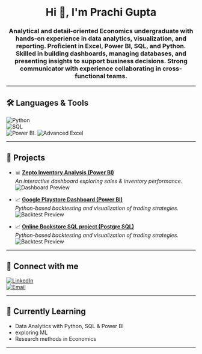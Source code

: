 

# <h1 align="center">Hi 👋, I'm Prachi Gupta</h1>
<h3 align="center">Analytical and detail-oriented Economics undergraduate with hands-on experience in data analytics, visualization, and reporting. Proficient in Excel, Power BI, SQL, and Python. Skilled in building dashboards, managing databases, and presenting insights to support business decisions. Strong communicator with experience collaborating in cross-functional teams.

</h3>

---

## 🛠️ Languages & Tools  
![Python](https://img.shields.io/badge/Python-3776AB?style=for-the-badge&logo=python&logoColor=white)  
![SQL](https://img.shields.io/badge/SQL-336791?style=for-the-badge&logo=postgresql&logoColor=white)  
![Power BI](https://img.shields.io/badge/PowerBI-F2C811?style=for-the-badge&logo=powerbi&logoColor=black).
![ Advanced Excel](https://img.shields.io/badge/Excel-217346?style=for-the-badge&logo=microsoftexcel&logoColor=white)  

---

## 🚀 Projects  
- 📊 **[Zepto Inventory Analysis (Power BI)](https://raw.githubusercontent.com/PrachiGupta227/Zepto-inventory-dashboard/refs/heads/main/zepto%20dashboard.pbit)**  
  *An interactive dashboard exploring sales & inventory performance.*  
  ![Dashboard Preview](https://via.placeholder.com/600x300.png?text=Project+Screenshot)

- 📈 **[Google Playstore Dashboard (Power BI)](https://raw.githubusercontent.com/PrachiGupta227/Google-Playstore-Dashboard/refs/heads/main/googleplaystore.pbix)**  
  *Python-based backtesting and visualization of trading strategies.*  
  ![Backtest Preview](https://via.placeholder.com/600x300.png?text=Project+Screenshot)
  
- 📈 **[Online Bookstore SQL project (Postgre SQL)](YourProjectLinkHere)**  
  *Python-based backtesting and visualization of trading strategies.*  
  ![Backtest Preview](https://via.placeholder.com/600x300.png?text=Project+Screenshot)
  

---

  ## 🔗 Connect with me  
[![LinkedIn](https://img.shields.io/badge/LinkedIn-blue?style=for-the-badge&logo=linkedin)](https://www.linkedin.com/in/prachigupta227/)  
[![Email](https://img.shields.io/badge/Email-white?style=for-the-badge&logo=gmail)](Guptaprachi.0722@gmail.com)

---

## 🌱 Currently Learning  
- Data Analytics with Python, SQL & Power BI  
- exploring ML 
- Research methods in Economics  

---


<!--
**PrachiGupta227/PrachiGupta227** is a ✨ _special_ ✨ repository because its `README.md` (this file) appears on your GitHub profile.

Here are some ideas to get you started:

- 🔭 I’m currently working on ...
- 🌱 I’m currently learning ...
- 👯 I’m looking to collaborate on ...
- 🤔 I’m looking for help with ...
- 💬 Ask me about ...
- 📫 How to reach me: ...
- 😄 Pronouns: ...
- ⚡ Fun fact: ...
-->
